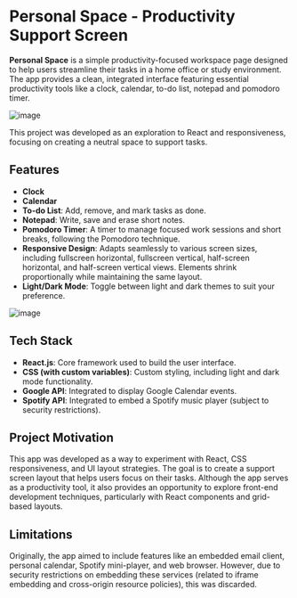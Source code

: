 # Personal Space - Productivity Support Screen

**Personal Space** is a simple productivity-focused workspace page designed to help users streamline their tasks in a home office or study environment. The app provides a clean, integrated interface featuring essential productivity tools like a clock, calendar, to-do list, notepad and pomodoro timer.

![image](https://github.com/user-attachments/assets/9bd190fc-3280-4c14-8021-eea1ea7677ad)

This project was developed as an exploration to React and responsiveness, focusing on creating a neutral space to support tasks.

## Features

- **Clock**
- **Calendar**
- **To-do List**: Add, remove, and mark tasks as done.
- **Notepad**: Write, save and erase short notes.
- **Pomodoro Timer**: A timer to manage focused work sessions and short breaks, following the Pomodoro technique.
- **Responsive Design**: Adapts seamlessly to various screen sizes, including fullscreen horizontal, fullscreen vertical, half-screen horizontal, and half-screen vertical views. Elements shrink proportionally while maintaining the same layout.
- **Light/Dark Mode**: Toggle between light and dark themes to suit your preference.

![image](https://github.com/user-attachments/assets/88b4bc77-2e6f-4e84-bde0-8dc806b61f4e)

## Tech Stack

- **React.js**: Core framework used to build the user interface.
- **CSS (with custom variables)**: Custom styling, including light and dark mode functionality.
- **Google API**: Integrated to display Google Calendar events.
- **Spotify API**: Integrated to embed a Spotify music player (subject to security restrictions).

## Project Motivation

This app was developed as a way to experiment with React, CSS responsiveness, and UI layout strategies. The goal is to create a support screen layout that helps users focus on their tasks. Although the app serves as a productivity tool, it also provides an opportunity to explore front-end development techniques, particularly with React components and grid-based layouts.

## Limitations

Originally, the app aimed to include features like an embedded email client, personal calendar, Spotify mini-player, and web browser. However, due to security restrictions on embedding these services (related to iframe embedding and cross-origin resource policies), this was discarded. 
